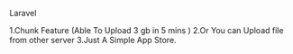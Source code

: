 Laravel 

1.Chunk Feature (Able To Upload 3 gb in 5 mins )
2.Or You can Upload file from other server 
3.Just A Simple App Store.
